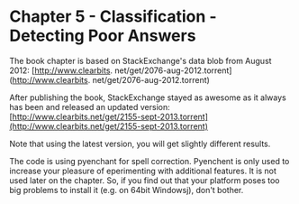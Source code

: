 Chapter 5 - Classification - Detecting Poor Answers
===================================================

The book chapter is based on StackExchange's data blob from August 2012:
[http://www.clearbits. net/get/2076-aug-2012.torrent](http://www.clearbits. net/get/2076-aug-2012.torrent)

After publishing the book, StackExchange stayed as awesome as it always has been and released an updated version:
[http://www.clearbits.net/get/2155-sept-2013.torrent](http://www.clearbits.net/get/2155-sept-2013.torrent)

Note that using the latest version, you will get slightly different results.

The code is using pyenchant for spell correction. Pyenchent is only used to increase your pleasure of eperimenting with additional features. It is not used later on the chapter. So, if you find out that your platform poses too big problems to install it (e.g. on 64bit Windowsj), don't bother.
